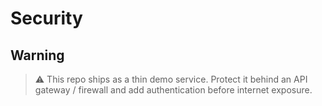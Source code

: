 # Security

## Warning

> ⚠️ This repo ships as a thin demo service. Protect it behind an API gateway / firewall and add authentication before internet exposure.
